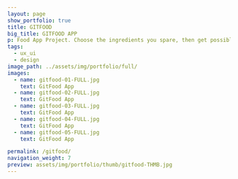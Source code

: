 ```yaml
---
layout: page
show_portfolio: true
title: GITFOOD
big_title: GITFOOD APP
p: Food App Project. Choose the ingredients you spare, then get possible fantastic and tasty recipes.
tags:
  - ux_ui
  - design
image_path: ../assets/img/portfolio/full/
images:
  - name: gitfood-01-FULL.jpg
    text: GitFood App
  - name: gitfood-02-FULL.jpg
    text: GitFood App
  - name: gitfood-03-FULL.jpg
    text: GitFood App
  - name: gitfood-04-FULL.jpg
    text: GitFood App
  - name: gitfood-05-FULL.jpg
    text: GitFood App

permalink: /gitfood/
navigation_weight: 7
preview: assets/img/portfolio/thumb/gitfood-THMB.jpg
---
```

